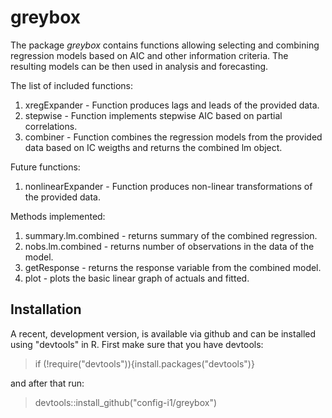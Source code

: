 # greybox

The package _greybox_ contains functions allowing selecting and combining regression models based on AIC and other information criteria. The resulting models can be then used in analysis and forecasting.

The list of included functions:
1. xregExpander - Function produces lags and leads of the provided data.
2. stepwise - Function implements stepwise AIC based on partial correlations.
3. combiner - Function combines the regression models from the provided data based on IC weigths and returns the combined lm object.

Future functions:
1. nonlinearExpander - Function produces non-linear transformations of the provided data.

Methods implemented:
1. summary.lm.combined - returns summary of the combined regression.
2. nobs.lm.combined - returns number of observations in the data of the model.
3. getResponse - returns the response variable from the combined model.
4. plot - plots the basic linear graph of actuals and fitted.

## Installation

A recent, development version, is available via github and can be installed using "devtools" in R. First make sure that you have devtools:
> if (!require("devtools")){install.packages("devtools")}

and after that run:
> devtools::install_github("config-i1/greybox")
